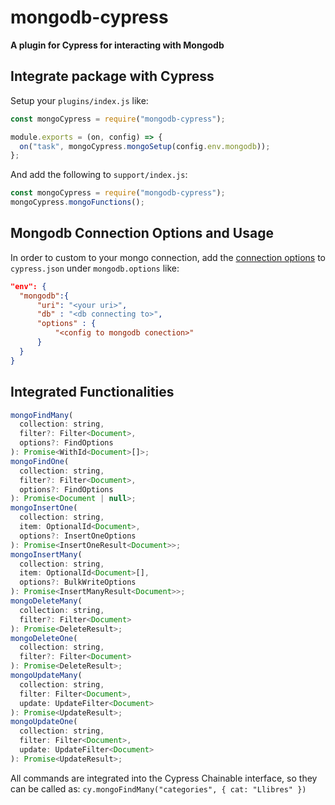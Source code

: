 # mongodb-cypress

**A plugin for Cypress for interacting with Mongodb**

## Integrate package with Cypress

Setup your `plugins/index.js` like:

```JavaScript
const mongoCypress = require("mongodb-cypress");

module.exports = (on, config) => {
  on("task", mongoCypress.mongoSetup(config.env.mongodb));
};
```

And add the following to `support/index.js`:

```JavaScript
const mongoCypress = require("mongodb-cypress");
mongoCypress.mongoFunctions();
```

## Mongodb Connection Options and Usage

In order to custom to your mongo connection, add the [connection options](https://docs.mongodb.com/drivers/node/current/fundamentals/connection/#connection-options) to `cypress.json` under `mongodb.options` like:

```JSON
"env": {
  "mongodb":{
      "uri": "<your uri>",
      "db" : "<db connecting to>",
      "options" : {
          "<config to mongodb conection>"
      }
  }
}
```

## Integrated Functionalities

```JavaScript
mongoFindMany(
  collection: string,
  filter?: Filter<Document>,
  options?: FindOptions
): Promise<WithId<Document>[]>;
mongoFindOne(
  collection: string,
  filter?: Filter<Document>,
  options?: FindOptions
): Promise<Document | null>;
mongoInsertOne(
  collection: string,
  item: OptionalId<Document>,
  options?: InsertOneOptions
): Promise<InsertOneResult<Document>>;
mongoInsertMany(
  collection: string,
  item: OptionalId<Document>[],
  options?: BulkWriteOptions
): Promise<InsertManyResult<Document>>;
mongoDeleteMany(
  collection: string,
  filter?: Filter<Document>
): Promise<DeleteResult>;
mongoDeleteOne(
  collection: string,
  filter?: Filter<Document>
): Promise<DeleteResult>;
mongoUpdateMany(
  collection: string,
  filter: Filter<Document>,
  update: UpdateFilter<Document>
): Promise<UpdateResult>;
mongoUpdateOne(
  collection: string,
  filter: Filter<Document>,
  update: UpdateFilter<Document>
): Promise<UpdateResult>;
```

All commands are integrated into the Cypress Chainable interface, so they can be called as:
`cy.mongoFindMany("categories", { cat: "Llibres" })`
